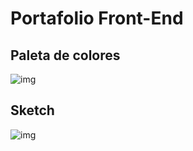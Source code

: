 # Portafolio Front-End



## Paleta de colores

![img](https://image.ibb.co/i8TQYx/paleta.png)

## Sketch

![img](https://image.ibb.co/mat4BH/sketch.jpg)
